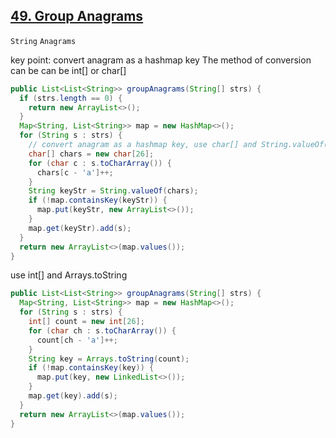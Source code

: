 [49. Group Anagrams](https://leetcode.com/problems/group-anagrams/)
---

`String` `Anagrams`

key point: convert anagram as a hashmap key
The method of conversion can be can be int[] or char[]

```java
public List<List<String>> groupAnagrams(String[] strs) {
  if (strs.length == 0) {
    return new ArrayList<>();
  }
  Map<String, List<String>> map = new HashMap<>();
  for (String s : strs) {
    // convert anagram as a hashmap key, use char[] and String.valueOf()
    char[] chars = new char[26];
    for (char c : s.toCharArray()) {
      chars[c - 'a']++;
    }
    String keyStr = String.valueOf(chars);
    if (!map.containsKey(keyStr)) {
      map.put(keyStr, new ArrayList<>());
    }
    map.get(keyStr).add(s);
  }
  return new ArrayList<>(map.values());
}
```

use int[] and Arrays.toString

```java
public List<List<String>> groupAnagrams(String[] strs) {
  Map<String, List<String>> map = new HashMap<>();
  for (String s : strs) {
    int[] count = new int[26];
    for (char ch : s.toCharArray()) {
      count[ch - 'a']++;
    }
    String key = Arrays.toString(count);
    if (!map.containsKey(key)) {
      map.put(key, new LinkedList<>());
    }
    map.get(key).add(s);
  }
  return new ArrayList<>(map.values());
}
```
